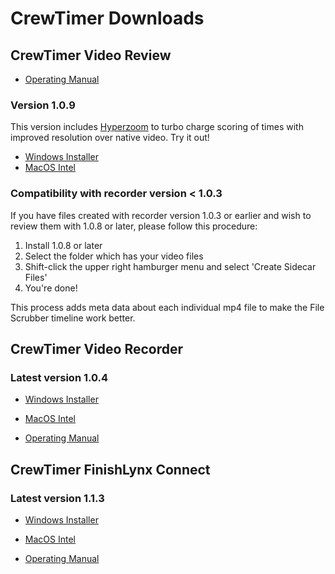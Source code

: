 # CrewTimer Downloads

## CrewTimer Video Review

* [Operating Manual](https://admin.crewtimer.com/help/VideoReview)

### Version 1.0.9

This version includes [Hyperzoom](https://youtu.be/wGVP8Mf8w3E) to turbo charge scoring of times with improved resolution over native video.  Try it out!

* [Windows Installer](https://storage.googleapis.com/resources.crewtimer.com/installers/video-review/CrewTimer%20Video%20Review%20Setup%201.0.9.exe)
* [MacOS Intel](https://storage.googleapis.com/resources.crewtimer.com/installers/video-review/CrewTimer%20Video%20Review-1.0.9.dmg)

### Compatibility with recorder version < 1.0.3

If you have files created with recorder version 1.0.3 or earlier and wish to review them with 1.0.8 or later, please follow this procedure:

1. Install 1.0.8 or later
2. Select the folder which has your video files
3. Shift-click the upper right hamburger menu and select 'Create Sidecar Files'
4. You're done!

This process adds meta data about each individual mp4 file to make the File Scrubber timeline work better.

## CrewTimer Video Recorder

### Latest version 1.0.4

* [Windows Installer](https://storage.googleapis.com/resources.crewtimer.com/installers/video-recorder/CrewTimer%20Video%20Recorder%20Setup%201.0.4.exe)
* [MacOS Intel](https://storage.googleapis.com/resources.crewtimer.com/installers/video-recorder/CrewTimer%20Video%20Recorder-1.0.4.dmg)

* [Operating Manual](https://admin.crewtimer.com/help/VideoRecorder)

## CrewTimer FinishLynx Connect

### Latest version 1.1.3

* [Windows Installer](https://storage.googleapis.com/resources.crewtimer.com/installers/finishlynx-connect/CrewTimer%20FinishLynx%20Connect%20Setup%201.1.3.exe)
* [MacOS Intel](https://storage.googleapis.com/resources.crewtimer.com/installers/finishlynx-connect/CrewTimer%20FinishLynx%20Connect-1.1.3.dmg)

* [Operating Manual](https://admin.crewtimer.com/help/FinishLynx)
